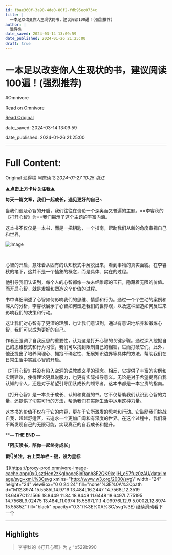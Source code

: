 ```yaml
---
id: fbae360f-3a90-4de0-80f2-fdb95ec0734c
title: |
  一本足以改变你人生现状的书，建议阅读100遍！(强烈推荐)
author: |
  渔得樵
date_saved: 2024-03-14 13:09:59
date_published: 2024-01-26 21:25:00
draft: true
---
```


# 一本足以改变你人生现状的书，建议阅读100遍！(强烈推荐)
#Omnivore

[Read on Omnivore](https://omnivore.app/me/https-mp-weixin-qq-com-s-wbf-jzn-3-hq-1-vc-rg-f-717-qk-5-q-18e3df111c0)

[Read Original](https://mp.weixin.qq.com/s/wbfJZN3hq1VCRgF717QK5Q)

date_saved: 2024-03-14 13:09:59

date_published: 2024-01-26 21:25:00

--- 

# Full Content: 

Original 渔得樵  阿庆读书 _2024-01-27 10:25_ _浙江_ 

**▲点击上方卡片关注我▲**  

**每天一篇文章，我们一起成长，遇见更好的自己\~**

当我们谈及心智的开启，我们往往在谈论一个深奥而又普遍的主题。==李睿秋的《打开心智》为==我们揭示了这个主题的丰富内涵。

这本书不仅仅是一本书，而是一把钥匙，一个指南，帮助我们从新的角度审视自己和世界。

![Image](https://proxy-prod.omnivore-image-cache.app/0x0,sdsx0NR8InhnQslYtsRq_AZ8uRAB02p0jXsbP_QRIBjE/https://mmbiz.qpic.cn/sz_mmbiz_jpg/hqOUgFYSHnmqPjhZgpRibg9MwTKqkgEgMNibqPVXPY0nsIpllVCIPD2O0YSia0mxOcjYTkk0yu8gaicsRQceiaeibnbQ/640?wx_fmt=jpeg)

​

  
心智的开启，意味着从固有的认知模式中解脱出来，看到事物的真实面貌。在李睿秋的笔下，这并不是一个抽象的概念，而是具体、实在的过程。

他引导我们认识到，每个人的心智都像一块未经雕琢的玉石，隐藏着无限的价值。而开启心智，就是发掘和塑造这个价值的过程。

  
书中详细阐述了心智如何影响我们的思维、情感和行为。通过一个个生动的案例和深入的分析，李睿秋展示了心智如何塑造我们的世界观，以及这种塑造如何反过来影响我们的决策和行动。

这让我们对心智有了更深的理解，也让我们意识到，通过有意识地培养和锻炼心智，我们可以成为更好的自己。

作者还强调了自我反思的重要性，认为这是打开心智的关键步骤。通过深入挖掘自己的思维模式和行为习惯，我们可以找到限制自己的枷锁，进而打破它们。此外，他还提出了培养同理心、拥抱不确定性、拓展知识边界等具体的方法，帮助我们在日常生活中实践心智的开启。

《打开心智》并没有陷入空洞的说教或玄乎的理念。相反，它提供了丰富的实例和实践建议，使得理论更具说服力，也更有实际指导意义。无论是对于希望提高自我认知的个人，还是对于希望引导团队成长的领导者，这本书都是一本宝贵的指南。

  
《打开心智》是一本关于成长、认知和觉醒的书。它不仅帮助我们认识到心智的力量，还提供了切实可行的方法，帮助我们在实际生活中运用这种力量。

这本书的价值不仅在于它的内容，更在于它所激发的思考和行动。它鼓励我们挑战自我，超越舒适区，去追求一个更加广阔和有深度的世界。在这个过程中，我们将不断发现自己的无限可能，实现真正的自我成长和提升。

****— THE END —**

**「阿庆读书，陪你一起终身成长」**

**戳👇关注，右上菜单栏···键，设为星标**

![](https://proxy-prod.omnivore-image-cache.app/0x0,sztHen2zKglbooc8jnRanh8F2QK9kejIH_eS7fuz0zAU/data:image/svg+xml,%3Csvg xmlns=\"http://www.w3.org/2000/svg\" width=\"24\" height=\"24\" viewBox=\"0 0 24 24\" fill=\"none\"%3E%0A%3Cpath d=\"M12.8974 15.5585L14.9719 13.484L16.2447 14.7568L12.3519 18.6497C12.1566 18.8449 11.84 18.8449 11.6448 18.6497L7.75195 14.7568L9.02475 13.484L11.0974 15.5567L11.1 4.99976L12.9 5.0002L12.8974 15.5585Z\" fill=\"black\" opacity=\"0.3\"/%3E%0A%3C/svg%3E) 继续滑动看下一个 

---

## Highlights

> 李睿秋的《打开心智》为 [⤴️](https://omnivore.app/me/https-mp-weixin-qq-com-s-wbf-jzn-3-hq-1-vc-rg-f-717-qk-5-q-18e3df111c0#b529b990-fafd-4501-9fee-052371ebf16c)  ^b529b990

